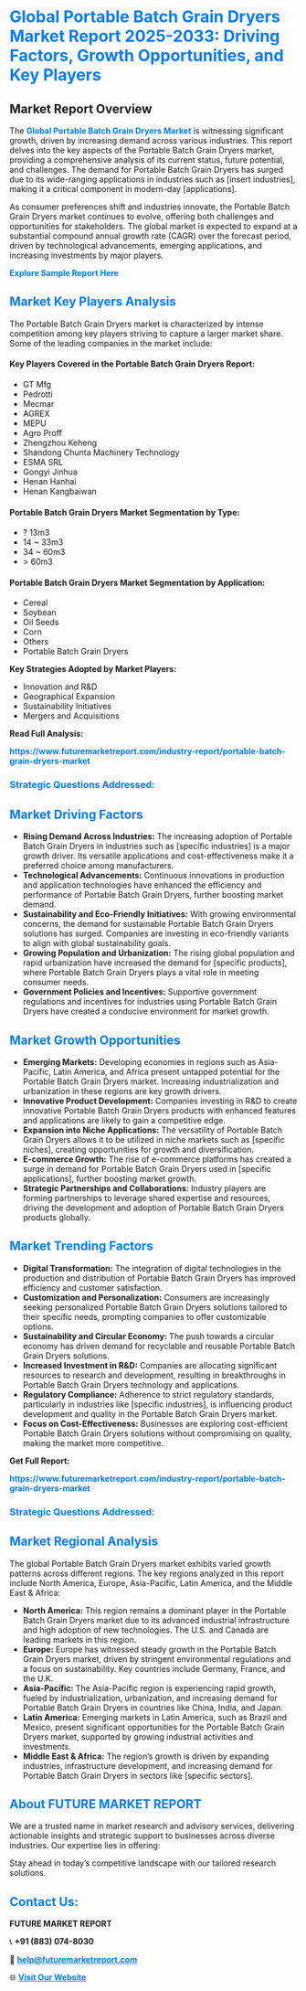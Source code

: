 <h1 style="color: #007BFF;">Global Portable Batch Grain Dryers Market Report 2025-2033: Driving Factors, Growth Opportunities, and Key Players</h1>

<section id="overview">
<h2>Market Report Overview</h2>
<p>The <a href="https://www.futuremarketreport.com/industry-report/portable-batch-grain-dryers-market" style="color: #007BFF; text-decoration: none;"><strong>Global Portable Batch Grain Dryers Market</strong></a> is witnessing significant growth, driven by increasing demand across various industries. This report delves into the key aspects of the Portable Batch Grain Dryers market, providing a comprehensive analysis of its current status, future potential, and challenges. The demand for Portable Batch Grain Dryers has surged due to its wide-ranging applications in industries such as [insert industries], making it a critical component in modern-day [applications].</p>
<p>As consumer preferences shift and industries innovate, the Portable Batch Grain Dryers market continues to evolve, offering both challenges and opportunities for stakeholders. The global market is expected to expand at a substantial compound annual growth rate (CAGR) over the forecast period, driven by technological advancements, emerging applications, and increasing investments by major players.</p>
</section>

<section id="overview">
<p><a href="https://www.futuremarketreport.com/request-sample/reportId=127720" style="color: #007BFF; text-decoration: none;"><strong>Explore Sample Report Here</strong></a></p>
</section>

<section id="key-players">
<h2 style="color: #007BFF;">Market Key Players Analysis</h2>
<p>The Portable Batch Grain Dryers market is characterized by intense competition among key players striving to capture a larger market share. Some of the leading companies in the market include:</p>
<h4>Key Players Covered in the Portable Batch Grain Dryers Report:</h4>
<ul><li>GT Mfg</li><li>Pedrotti</li><li>Mecmar</li><li>AGREX</li><li>MEPU</li><li>Agro Proff</li><li>Zhengzhou Keheng</li><li>Shandong Chunta Machinery Technology</li><li>ESMA SRL</li><li>Gongyi Jinhua</li><li>Henan Hanhai</li><li>Henan Kangbaiwan</li></ul>
<h4>Portable Batch Grain Dryers Market Segmentation by Type:</h4>
<ul><li>? 13m3</li><li>14 ~ 33m3</li><li>34 ~ 60m3</li><li>&gt; 60m3</li></ul>

<h4>Portable Batch Grain Dryers Market Segmentation by Application:</h4>
<ul><li>Cereal</li><li>Soybean</li><li>Oil Seeds</li><li>Corn</li><li>Others</li><li>Portable Batch Grain Dryers</li></ul>
<p><strong>Key Strategies Adopted by Market Players:</strong></p>
<ul>
<li>Innovation and R&D</li>
<li>Geographical Expansion</li>
<li>Sustainability Initiatives</li>
<li>Mergers and Acquisitions</li>
</ul>
</section>

<section>
<p><strong>Read Full Analysis: </strong></p><a href="https://www.futuremarketreport.com/industry-report/portable-batch-grain-dryers-market" style="color: #007BFF; text-decoration: none;"><strong>https://www.futuremarketreport.com/industry-report/portable-batch-grain-dryers-market</strong></a>
<h3 style="color: #007BFF;">Strategic Questions Addressed:</h3>
</section>

<section id="driving-factors">
<h2 style="color: #007BFF;">Market Driving Factors</h2>
<ul>
<li><strong>Rising Demand Across Industries:</strong> The increasing adoption of Portable Batch Grain Dryers in industries such as [specific industries] is a major growth driver. Its versatile applications and cost-effectiveness make it a preferred choice among manufacturers.</li>
<li><strong>Technological Advancements:</strong> Continuous innovations in production and application technologies have enhanced the efficiency and performance of Portable Batch Grain Dryers, further boosting market demand.</li>
<li><strong>Sustainability and Eco-Friendly Initiatives:</strong> With growing environmental concerns, the demand for sustainable Portable Batch Grain Dryers solutions has surged. Companies are investing in eco-friendly variants to align with global sustainability goals.</li>
<li><strong>Growing Population and Urbanization:</strong> The rising global population and rapid urbanization have increased the demand for [specific products], where Portable Batch Grain Dryers plays a vital role in meeting consumer needs.</li>
<li><strong>Government Policies and Incentives:</strong> Supportive government regulations and incentives for industries using Portable Batch Grain Dryers have created a conducive environment for market growth.</li>
</ul>
</section>

<section id="growth-opportunities">
<h2 style="color: #007BFF;">Market Growth Opportunities</h2>
<ul>
<li><strong>Emerging Markets:</strong> Developing economies in regions such as Asia-Pacific, Latin America, and Africa present untapped potential for the Portable Batch Grain Dryers market. Increasing industrialization and urbanization in these regions are key growth drivers.</li>
<li><strong>Innovative Product Development:</strong> Companies investing in R&D to create innovative Portable Batch Grain Dryers products with enhanced features and applications are likely to gain a competitive edge.</li>
<li><strong>Expansion into Niche Applications:</strong> The versatility of Portable Batch Grain Dryers allows it to be utilized in niche markets such as [specific niches], creating opportunities for growth and diversification.</li>
<li><strong>E-commerce Growth:</strong> The rise of e-commerce platforms has created a surge in demand for Portable Batch Grain Dryers used in [specific applications], further boosting market growth.</li>
<li><strong>Strategic Partnerships and Collaborations:</strong> Industry players are forming partnerships to leverage shared expertise and resources, driving the development and adoption of Portable Batch Grain Dryers products globally.</li>
</ul>
</section>

<section id="trending-factors">
<h2 style="color: #007BFF;">Market Trending Factors</h2>
<ul>
<li><strong>Digital Transformation:</strong> The integration of digital technologies in the production and distribution of Portable Batch Grain Dryers has improved efficiency and customer satisfaction.</li>
<li><strong>Customization and Personalization:</strong> Consumers are increasingly seeking personalized Portable Batch Grain Dryers solutions tailored to their specific needs, prompting companies to offer customizable options.</li>
<li><strong>Sustainability and Circular Economy:</strong> The push towards a circular economy has driven demand for recyclable and reusable Portable Batch Grain Dryers solutions.</li>
<li><strong>Increased Investment in R&D:</strong> Companies are allocating significant resources to research and development, resulting in breakthroughs in Portable Batch Grain Dryers technology and applications.</li>
<li><strong>Regulatory Compliance:</strong> Adherence to strict regulatory standards, particularly in industries like [specific industries], is influencing product development and quality in the Portable Batch Grain Dryers market.</li>
<li><strong>Focus on Cost-Effectiveness:</strong> Businesses are exploring cost-efficient Portable Batch Grain Dryers solutions without compromising on quality, making the market more competitive.</li>
</ul>
</section>

<section>
<p><strong>Get Full Report: </strong></p><a href="https://www.futuremarketreport.com/industry-report/portable-batch-grain-dryers-market" style="color: #007BFF; text-decoration: none;"><strong>https://www.futuremarketreport.com/industry-report/portable-batch-grain-dryers-market</strong></a>
<h3 style="color: #007BFF;">Strategic Questions Addressed:</h3>
</section>


<section id="regional-analysis">
<h2 style="color: #007BFF;">Market Regional Analysis</h2>
<p>The global Portable Batch Grain Dryers market exhibits varied growth patterns across different regions. The key regions analyzed in this report include North America, Europe, Asia-Pacific, Latin America, and the Middle East & Africa:</p>
<ul>
<li><strong>North America:</strong> This region remains a dominant player in the Portable Batch Grain Dryers market due to its advanced industrial infrastructure and high adoption of new technologies. The U.S. and Canada are leading markets in this region.</li>
<li><strong>Europe:</strong> Europe has witnessed steady growth in the Portable Batch Grain Dryers market, driven by stringent environmental regulations and a focus on sustainability. Key countries include Germany, France, and the U.K.</li>
<li><strong>Asia-Pacific:</strong> The Asia-Pacific region is experiencing rapid growth, fueled by industrialization, urbanization, and increasing demand for Portable Batch Grain Dryers in countries like China, India, and Japan.</li>
<li><strong>Latin America:</strong> Emerging markets in Latin America, such as Brazil and Mexico, present significant opportunities for the Portable Batch Grain Dryers market, supported by growing industrial activities and investments.</li>
<li><strong>Middle East & Africa:</strong> The region’s growth is driven by expanding industries, infrastructure development, and increasing demand for Portable Batch Grain Dryers in sectors like [specific sectors].</li>
</ul>
</section>

<footer>
<h2 style="color: #007BFF;">About FUTURE MARKET REPORT</h2>
<p>We are a trusted name in market research and advisory services, delivering actionable insights and strategic support to businesses across diverse industries. Our expertise lies in offering:</p>

<p>Stay ahead in today’s competitive landscape with our tailored research solutions.</p>

<h2 style="color: #007BFF;">Contact Us:</h2>
<p><strong>FUTURE MARKET REPORT</strong></p>
<p>📞 <strong>+91 (883) 074-8030</strong></p>
<p>📧 <strong><a href="mailto:help@futuremarketreport.com" style="color: #007BFF;">help@futuremarketreport.com</a></strong></p>
<p>🌐 <strong><a href="https://www.futuremarketreport.com/" style="color: #007BFF;">Visit Our Website</a></strong></p>
</footer>